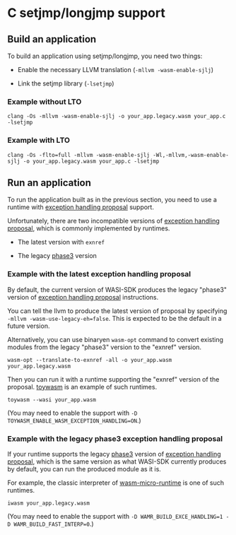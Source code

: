# C setjmp/longjmp support

## Build an application

To build an application using setjmp/longjmp, you need two things:

* Enable the necessary LLVM translation (`-mllvm -wasm-enable-sjlj`)

* Link the setjmp library (`-lsetjmp`)

### Example without LTO

```shell
clang -Os -mllvm -wasm-enable-sjlj -o your_app.legacy.wasm your_app.c -lsetjmp
```

### Example with LTO

```shell
clang -Os -flto=full -mllvm -wasm-enable-sjlj -Wl,-mllvm,-wasm-enable-sjlj -o your_app.legacy.wasm your_app.c -lsetjmp
```

## Run an application

To run the application built as in the previous section,
you need to use a runtime with [exception handling proposal] support.

Unfortunately, there are two incompatible versions of
[exception handling proposal], which is commonly implemented by runtimes.

* The latest version with `exnref`

* The legacy [phase3] version

### Example with the latest exception handling proposal

By default, the current version of WASI-SDK produces the legacy
"phase3" version of [exception handling proposal] instructions.

You can tell the llvm to produce the latest version of proposal by
specifying `-mllvm -wasm-use-legacy-eh=false`. This is expected
to be the default in a future version.

Alternatively, you can use binaryen `wasm-opt` command to convert
existing modules from the legacy "phase3" version to the "exnref" version.

```shell
wasm-opt --translate-to-exnref -all -o your_app.wasm your_app.legacy.wasm
```

Then you can run it with a runtime supporting the "exnref" version of
the proposal.
[toywasm] is an example of such runtimes.

```shell
toywasm --wasi your_app.wasm
```
(You may need to enable the support with `-D TOYWASM_ENABLE_WASM_EXCEPTION_HANDLING=ON`.)

### Example with the legacy phase3 exception handling proposal

If your runtime supports the legacy [phase3] version of
[exception handling proposal], which is the same version as what WASI-SDK
currently produces by default, you can run the produced module as it is.

For example, the classic interpreter of [wasm-micro-runtime] is
one of such runtimes.

```shell
iwasm your_app.legacy.wasm
```
(You may need to enable the support with `-D WAMR_BUILD_EXCE_HANDLING=1 -D WAMR_BUILD_FAST_INTERP=0`.)

[exception handling proposal]: https://github.com/WebAssembly/exception-handling/
[phase3]: https://github.com/WebAssembly/exception-handling/tree/main/proposals/exception-handling/legacy
[toywasm]: https://github.com/yamt/toywasm
[wasm-micro-runtime]: https://github.com/bytecodealliance/wasm-micro-runtime
